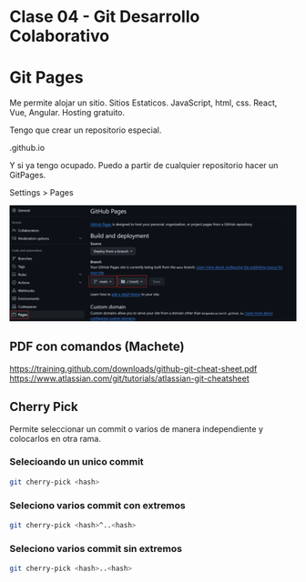 # Clase 04 - Git Desarrollo Colaborativo

# Git Pages
Me permite alojar un sitio. Sitios Estaticos. JavaScript, html, css. React, Vue, Angular. Hosting gratuito.

Tengo que crear un repositorio especial. 

<nombre-cuenta-github>.github.io

Y si ya tengo ocupado. Puedo a partir de cualquier repositorio hacer un GitPages.

Settings > Pages

![Github](_ref/gitpages.png)

## PDF con comandos (Machete)

<https://training.github.com/downloads/github-git-cheat-sheet.pdf>
<https://www.atlassian.com/git/tutorials/atlassian-git-cheatsheet>

## Cherry Pick
Permite seleccionar un commit  o varios de manera independiente y colocarlos en otra rama.

### Selecioando un unico commit

```sh
git cherry-pick <hash>
```

### Seleciono varios commit con extremos

```sh
git cherry-pick <hash>^..<hash>
```

### Seleciono varios commit sin extremos

```sh
git cherry-pick <hash>..<hash>
```

